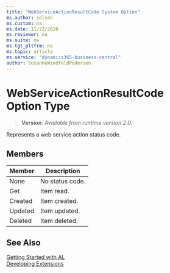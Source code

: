 ```yaml
---
title: "WebServiceActionResultCode System Option"
ms.author: solsen
ms.custom: na
ms.date: 11/23/2020
ms.reviewer: na
ms.suite: na
ms.tgt_pltfrm: na
ms.topic: article
ms.service: "dynamics365-business-central"
author: SusanneWindfeldPedersen
---
```

[//]: # (START>DO_NOT_EDIT)
[//]: # (IMPORTANT:Do not edit any of the content between here and the END>DO_NOT_EDIT.)
[//]: # (Any modifications should be made in the .xml files in the ModernDev repo.)
# WebServiceActionResultCode Option Type
> **Version**: _Available from runtime version 2.0._

Represents a web service action status code.

## Members
|  Member  |  Description  |
|----------------|---------------|
|None|No status code.|
|Get|Item read.|
|Created|Item created.|
|Updated|Item updated.|
|Deleted|Item deleted.|

[//]: # (IMPORTANT: END>DO_NOT_EDIT)
## See Also  
[Getting Started with AL](../../devenv-get-started.md)  
[Developing Extensions](../../devenv-dev-overview.md)  